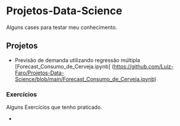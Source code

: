 # Projetos-Data-Science
Alguns cases para testar meu conhecimento.

## Projetos

* Previsão de demanda utilizando regressão múltipla	[Forecast_Consumo_de_Cerveja.ipynb] (https://github.com/Luiz-Faro/Projetos-Data-Science/blob/main/Forecast_Consumo_de_Cerveja.ipynb)

### Exercícios

Alguns Exercícios que tenho praticado.

* 


